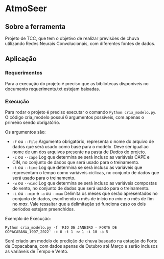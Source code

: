 # AtmoSeer

## Sobre a ferramenta
Projeto de TCC, que tem o objetivo de realizar previsões de chuva utilizando Redes Neurais Convolucionais, com diferentes fontes de dados.

## Aplicação

### Requerimentos
Para a execução do projeto é preciso que as bibliotecas disponíveis no documento requeriments.txt estejam baixadas.

### Execução
Para rodar o projeto é preciso executar o comando `Python cria_modelo.py`. O código cria_modelo possui 6 argumentos possíveis, com apénas o primeiro sendo obrigatório.

Os argumentos são:
 - `-f` ou `--file` Argumento obrigatório, representa o nome do arquivo de dados que será usado como base para o modelo. Deve ser igual ao nome de um dos arquivos presente na pasta de *Dados* do projeto.
 - `-c` ou `--cape` Log que determina se será incluso as variáveis CAPE e CIN, no conjunto de dados que será usado para o treinamento.
 - `-t` ou `--time` Log que determina se será incluso as variáveis que representam o tempo como variáveis cíclicas, no conjunto de dados que será usado para o treinamento.
 - `-w` ou `--wind` Log que determina se será incluso as variáveis compostas do vento, no conjunto de dados que será usado para o treinamento.
 - `-i` ou `--min` e `-a` ou `--max`  Delimita os meses que serão apresentados no conjunto de dados, escolhendo o mês de início no _min_ e o mês de fim no _max_. Vale ressaltar que a delimitação só funciona caso os dois períodos estejam preenchidos.

Exemplo de Execução:
  
  `Python cria_modelo.py -f 'RIO DE JANEIRO - FORTE DE COPACABANA_1997_2022' -c 0 -t 1 -w 1 -i 10 -a 5`

Será criado um modelo de predição de chuva baseado na estação do Forte de Copacabana, com dados apenas de Outubro até Março e serão inclusos as variáveis de Tempo e Vento.
 
 
